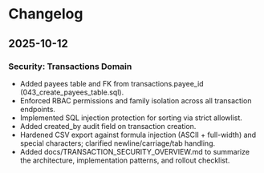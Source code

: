# Changelog

## 2025-10-12

### Security: Transactions Domain
- Added payees table and FK from transactions.payee_id (043_create_payees_table.sql).
- Enforced RBAC permissions and family isolation across all transaction endpoints.
- Implemented SQL injection protection for sorting via strict allowlist.
- Added created_by audit field on transaction creation.
- Hardened CSV export against formula injection (ASCII + full-width) and special characters; clarified newline/carriage/tab handling.
- Added docs/TRANSACTION_SECURITY_OVERVIEW.md to summarize the architecture, implementation patterns, and rollout checklist.

